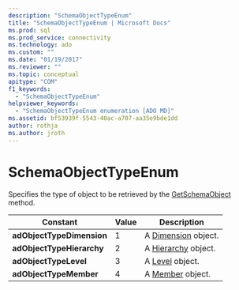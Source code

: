 ```yaml
---
description: "SchemaObjectTypeEnum"
title: "SchemaObjectTypeEnum | Microsoft Docs"
ms.prod: sql
ms.prod_service: connectivity
ms.technology: ado
ms.custom: ""
ms.date: "01/19/2017"
ms.reviewer: ""
ms.topic: conceptual
apitype: "COM"
f1_keywords: 
  - "SchemaObjectTypeEnum"
helpviewer_keywords: 
  - "SchemaObjectTypeEnum enumeration [ADO MD]"
ms.assetid: bf53939f-5543-40ac-a707-aa35e9bde1dd
author: rothja
ms.author: jroth
---
```

# SchemaObjectTypeEnum
Specifies the type of object to be retrieved by the [GetSchemaObject](./getschemaobject-method-ado-md.md) method.  
  
|Constant|Value|Description|  
|--------------|-----------|-----------------|  
|**adObjectTypeDimension**|1|A [Dimension](./dimension-object-ado-md.md) object.|  
|**adObjectTypeHierarchy**|2|A [Hierarchy](./hierarchy-object-ado-md.md) object.|  
|**adObjectTypeLevel**|3|A [Level](./level-object-ado-md.md) object.|  
|**adObjectTypeMember**|4|A [Member](./member-object-ado-md.md) object.|
